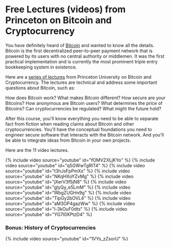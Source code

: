 # Free Lectures (videos) from Princeton on Bitcoin and Cryptocurrency

You have definitely heard of [Bitcoin](https://en.wikipedia.org/wiki/Bitcoin) and wanted to know all the details. Bitcoin is the first decentralized peer-to-peer payment network that is powered by its users with no central authority or middlemen. It was the first practical implementation and is currently the most prominent triple entry bookkeeping system in existence.

Here are a [series of lectures](https://piazza.com/princeton/spring2015/btctech/home) from Princeton University on Bitcoin and Cryptocurrency. The lectures are technical and address some important questions about Bitcoin, such as:

How does Bitcoin work? What makes Bitcoin different? How secure are your Bitcoins? How anonymous are Bitcoin users? What determines the price of Bitcoins? Can cryptocurrencies be regulated? What might the future hold?

After this course, you'll know everything you need to be able to separate fact from fiction when reading claims about Bitcoin and other cryptocurrencies. You'll have the conceptual foundations you need to engineer secure software that interacts with the Bitcoin network. And you'll be able to integrate ideas from Bitcoin in your own projects.

Here are the 11 video lectures.

{% include video source="youtube" id="fOMVZXLjKYo" %}
{% include video source="youtube" id="q5GWwTgRIT4" %}
{% include video source="youtube" id="t3hJsFpPmXs" %}
{% include video source="youtube" id="NKqHXoYZvMg" %}
{% include video source="youtube" id="jXerV3f5jN8" %}
{% include video source="youtube" id="glyQy_e5LmM" %}
{% include video source="youtube" id="IRbgZUGHn9g" %}
{% include video source="youtube" id="TipGy2bOVL4" %}
{% include video source="youtube" id="aM3OP4gazWw" %}
{% include video source="youtube" id="l-3kOuF0dts" %}
{% include video source="youtube" id="YG7l0XPtzD4" %}

### Bonus: History of Cryptocurrencies

{% include video source="youtube" id="1VYs_zZsorU" %}